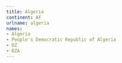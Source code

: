 ```yaml
---
title: Algeria
continent: AF
urlname: algeria
names:
- Algeria
- People's Democratic Republic of Algeria
- DZ
- DZA
---
```


